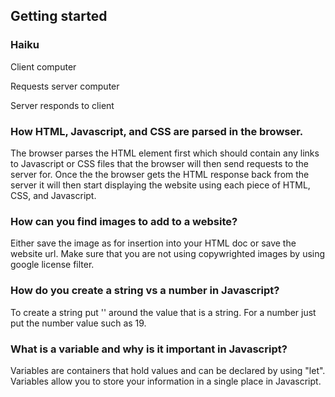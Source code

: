 ## Getting started

### **Haiku**

Client computer

Requests server computer

Server responds to client

### **How HTML, Javascript, and CSS are parsed in the browser.**

The browser parses the HTML element first which should contain any links to Javascript or CSS files that the browser will then send requests to the server for. Once the the browser gets the HTML response back from the server it will then start displaying the website using each piece of HTML, CSS, and Javascript.

### **How can you find images to add to a website?**

Either save the image as for insertion into your HTML doc or save the website url. Make sure that you are not using copywrighted images by using google license filter.

### **How do you create a string vs a number in Javascript?**

To create a string put '' around the value that is a string. For a number just put the number value such as 19.

### **What is a variable and why is it important in Javascript?**

Variables are containers that hold values and can be declared by using "let". Variables allow you to store your information in a single place in Javascript.



